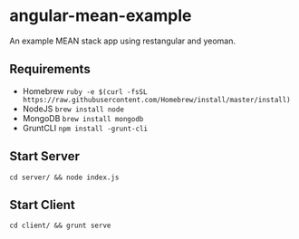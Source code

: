 # angular-mean-example
An example MEAN stack app using restangular and yeoman.

## Requirements
* Homebrew `ruby -e $(curl -fsSL https://raw.githubusercontent.com/Homebrew/install/master/install)`
* NodeJS `brew install node`
* MongoDB `brew install mongodb`
* GruntCLI `npm install -grunt-cli`

## Start Server
`cd server/ && node index.js`

## Start Client
`cd client/ && grunt serve`
